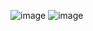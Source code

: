 ![image](https://user-images.githubusercontent.com/67940454/202452302-1e6a0349-487c-46d0-b99e-4e2e581d8af6.png)
![image](https://user-images.githubusercontent.com/67940454/202453117-af2729fe-a9f1-45af-8838-a9d27b409219.png)
